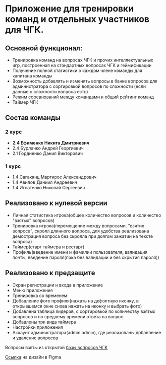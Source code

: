 # Приложение для тренировки команд и отдельных участников для ЧГК.

## Основной функционал:
- Тренировка команд на вопросах ЧГК и прочих интеллектуальных игр, построенная на стандартных вопросах ЧГК и геймификации
- Получение полной статистики о каждом члене команды для капитана команды
- Возможность добавлять и изменять вопросы в банке вопросов для администратора с сортировкой вопросов по сложности (если данные о сложности вопроса есть)
- Режим соревнований между командами и общий рейтинг команд
- Таймер ЧГК

## Состав команды

### 2 курс
- **2.4 Ефименко Никита Дмитриевич**
- 2.4 Бурлачко Андрей Георгиевич
- 2.1 Гордиенко Данил Викторович

### 1 курс
- 1.4 Сагакянц Мартирос Александрович
- 1.4 Авилов Даниил Андреевич
- 1.4 Игнатенко Николай Сергеевич

## Реализовано к нулевой версии
- Личная статистика игрока(общее количество вопросов и количество "взятых" вопросов)
- Тренировка игрока(перемещение между вопросами, "взятие вопроса", скролл длинного вопроса, для удобства реализована демострация вопроса без скролла при долгом зажатии на тексте вопроса)
- Таймер(старт таймера и рестарт)
- Профиль(введение имени и фамилии пользователя, валидация почты, введение пароля(пока без валидации и без скрытия пароля))

## Реализовано к предзащите
- Экран регистрации и входа в приложение
- Меню приложения
- Тренировка со временем
- Добавление фото профиля(нажать на дефолтную иконку, в открывшемся окне снова нажать на иконку и выбрать фото)
- Добавлена таблица лидеров, с сортировкой по количеству взятых вопросов и по среднему времени ответа на вопрос
- Добавлены три вида таймера
- Настройки приложения
- Аккаунт администратора(admin admin), где реализованы добавление и удаление вопросов
  
Вопросы взяты из открытой [базы вопросов ЧГК](https://db.chgk.info/)

[Ссылка](https://www.figma.com/file/KbnD2lkSnDIXKaCmrNil0W/Untitled?type=design&node-id=0-1&mode=design&t=3uX4emUu0RUKxezj-0) на дизайн в Figma

